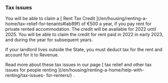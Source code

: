 ###  Tax issues

You will be able to claim a [ Rent Tax Credit ](/en/housing/renting-a-
home/tax-relief-for-tenants#lab89f) of €500 a year, if you pay rent for
private rented accommodation. The credit will be available for 2022 until
2025. You will be able to claim the credit for rent paid in 2022 in early
2023, and during the year for subsequent years.

If your landlord lives outside the State, you must deduct tax for the rent and
account for it to Revenue.

Read more about these tax issues in our page [ tax relief and other tax issues
for people renting ](/en/housing/renting-a-home/help-with-renting/tax-issues-
for-renters/) .
